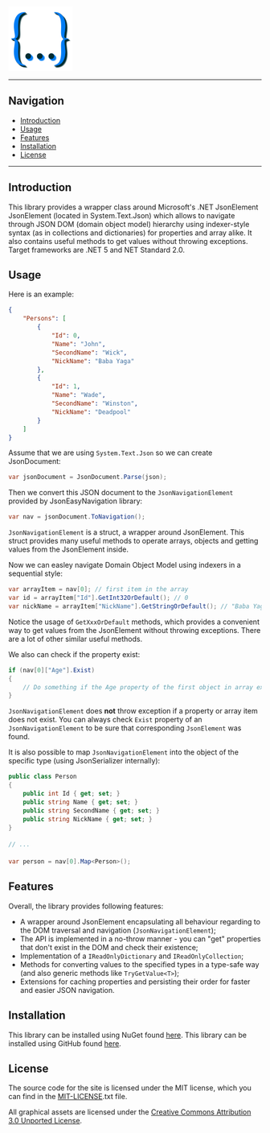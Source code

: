 ![JsonEasyNavigation](src/Resources/project.png "JsonEasyNavigation")

<hr>

## Navigation
* <a href="#introduction">Introduction</a>
* <a href="#usage">Usage</a>
* <a href="#features">Features</a>
* <a href="#installation">Installation</a>
* <a href="#license">License</a>

<hr>

<h2><a name="introduction">Introduction</a></h2>

This library provides a wrapper class around Microsoft's .NET JsonElement JsonElement (located in System.Text.Json) which allows to navigate through JSON DOM (domain object model) hierarchy using indexer-style syntax (as in collections and dictionaries) for properties and array alike. It also contains useful methods to get values without throwing exceptions. 
Target frameworks are .NET 5 and NET Standard 2.0.

<h2><a name="usage">Usage</a></h2>

Here is an example:

```JSON
{
    "Persons": [
        {
            "Id": 0,
            "Name": "John",
            "SecondName": "Wick",
            "NickName": "Baba Yaga"
        },
        {
            "Id": 1,
            "Name": "Wade",
            "SecondName": "Winston",
            "NickName": "Deadpool"
        }
    ]
}
```

Assume that we are using `System.Text.Json` so we can create JsonDocument:

```C#
var jsonDocument = JsonDocument.Parse(json);
```

Then we convert this JSON document to the `JsonNavigationElement` provided by JsonEasyNavigation library:

```C#
var nav = jsonDocument.ToNavigation();
```

`JsonNavigationElement` is a struct, a wrapper around JsonElement. This struct provides many useful methods to operate arrays, objects and getting values from the JsonElement inside.

Now we can easley navigate Domain Object Model using indexers in a sequential style:

```C#
var arrayItem = nav[0]; // first item in the array
var id = arrayItem["Id"].GetInt32OrDefault(); // 0
var nickName = arrayItem["NickName"].GetStringOrDefault(); // "Baba Yaga"
```

Notice the usage of `GetXxxOrDefault` methods, which provides a convenient way to get values from the JsonElement without throwing exceptions. There are a lot of other similar useful methods.

We also can check if the property exist:

```C#
if (nav[0]["Age"].Exist)
{
    // Do something if the Age property of the first object in array exist.
}
```

`JsonNavigationElement` does **not** throw exception if a property or array item does not exist. You can always check `Exist` property of an `JsonNavigationElement` to be sure that corresponding `JsonElement` was found.

It is also possible to map `JsonNavigationElement` into the object of the specific type (using JsonSerializer internally):

```C#
public class Person
{
    public int Id { get; set; }
    public string Name { get; set; }
    public string SecondName { get; set; }
    public string NickName { get; set; } 
}

// ...

var person = nav[0].Map<Person>();
```

<h2><a name="features">Features</a></h2>

Overall, the library provides following features:

* A wrapper around JsonElement encapsulating all behaviour regarding to the DOM traversal and navigation (`JsonNavigationElement`);
* The API is implemented in a no-throw manner - you can "get" properties that don't exist in the DOM and check their existence;
* Implementation of a `IReadOnlyDictionary` and `IReadOnlyCollection`;
* Methods for converting values to the specified types in a type-safe way (and also generic methods like `TryGetValue<T>`);
* Extensions for caching properties and persisting their order for faster and easier JSON navigation.

<h2><a name="installation">Installation</a></h2>

This library can be installed using NuGet found [here](https://www.nuget.org/packages/JsonEasyNavigation/).
This library can be installed using GitHub found [here](https://github.com/users/Latency/packages/nuget/package/JsonEasyNavigation).

<h2><a name="license">License</a></h2>

The source code for the site is licensed under the MIT license, which you can find in
the [MIT-LICENSE].txt file.

All graphical assets are licensed under the
[Creative Commons Attribution 3.0 Unported License](https://creativecommons.org/licenses/by/3.0/).

[//]: # (These are reference links used in the body of this note and get stripped out when the markdown processor does its job.)

   [GNU LESSER GENERAL PUBLIC LICENSE]: <http://www.gnu.org/licenses/lgpl-3.0.en.html>
   [MSDN article]: <https://msdn.microsoft.com/en-us/library/c5b8a8f9(v=vs.100).aspx>
   [MIT-License]: <http://choosealicense.com/licenses/mit/>